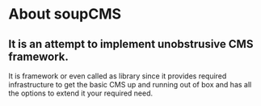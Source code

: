 # About soupCMS

## It is an attempt to implement unobstrusive CMS framework.

It is framework or even called as library since it provides required infrastructure to get the basic CMS up and running out of box and has all the options to extend it your required need.



